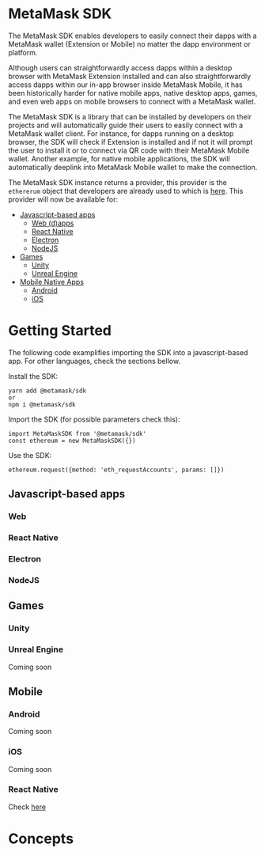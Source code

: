 # MetaMask SDK

The MetaMask SDK enables developers to easily connect their dapps with a MetaMask wallet (Extension or Mobile) no matter the dapp environment or platform.

Although users can straightforwardly access dapps within a desktop browser with MetaMask Extension installed and can also straightforwardly access dapps within our in-app browser inside MetaMask Mobile, it has been historically harder for native mobile apps, native desktop apps, games, and even web apps on mobile browsers to connect with a MetaMask wallet.

The MetaMask SDK is a library that can be installed by developers on their projects and will automatically guide their users to easily connect with a MetaMask wallet client. For instance, for dapps running on a desktop browser, the SDK will check if Extension is installed and if not it will prompt the user to install it or to connect via QR code with their MetaMask Mobile wallet. Another example, for native mobile applications, the SDK will automatically deeplink into MetaMask Mobile wallet to make the connection.

The MetaMask SDK instance returns a provider, this provider is the ```ethererum``` object that developers are already used to which is [here](https://docs.metamask.io/guide/ethereum-provider.html#table-of-contents). This provider will now be available for:
- [Javascript-based apps](#javascript-based-apps)
  - [Web (d)apps](#web)
  - [React Native](#react-native)
  - [Electron](#electron)
  - [NodeJS](#nodejs)
- [Games](#games) 
  - [Unity](#unity)
  - [Unreal Engine](#unreal-engine)
- [Mobile Native Apps](#mobile)
  - [Android](#android)
  - [iOS](#ios)

# Getting Started

The following code examplifies importing the SDK into a javascript-based app. For other languages, check the sections bellow.

Install the SDK:
```
yarn add @metamask/sdk
or
npm i @metamask/sdk
```

Import the SDK (for possible parameters check this):
```
import MetaMaskSDK from '@metamask/sdk'
const ethereum = new MetaMaskSDK({})
```

Use the SDK:
```
ethereum.request({method: 'eth_requestAccounts', params: []})
```

## Javascript-based apps
### Web

### React Native

### Electron

### NodeJS

## Games
### Unity
### Unreal Engine
Coming soon

## Mobile
### Android
Coming soon
### iOS
Coming soon
### React Native
Check [here](#react-native)

# Concepts
